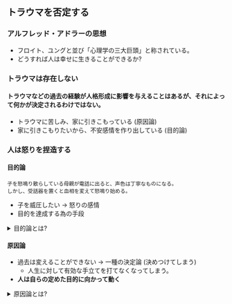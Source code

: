 ## トラウマを否定する

### アルフレッド・アドラーの思想
- フロイト、ユングと並び「心理学の三大巨頭」と称されている。
- どうすれば人は幸せに生きることができるか?

### トラウマは存在しない
#### トラウマなどの過去の経験が人格形成に影響を与えることはあるが、それによって何かが決定されるわけではない。
- トラウマに苦しみ、家に引きこもっている (原因論)
- 家に引きこもりたいから、不安感情を作り出している (目的論)
  
### 人は怒りを捏造する
#### 目的論
```
子を怒鳴り散らしている母親が電話に出ると、声色は丁寧なものになる。
しかし、受話器を置くと血相を変えて怒鳴り始める。
```
- 子を威圧したい → 怒りの感情
- 目的を達成する為の手段

<details>
  <summary>目的論とは?</summary>
  今ある感情や思考はすべて未来のある目的のために作られたものとする考え方。
  アドラー心理学では全ての行動や感情には目的があると考える。
  
  
  例えば人付き合いが苦手な人がいたとする。
  目的論で考えることは、「私は内向的だから、人と喋ることができない。」という考えではなく、「今人と話したくないという目的を達成するために、内向的である性格を作り出している」と考える。
  
  
  すなわち、**求める未来、なりたい自分のために今の態度を選んでいる**
</details>

#### 原因論
- 過去は変えることができない → 一種の決定論 (決めつけてしまう)
  * 人生に対して有効な手立てを打てなくなってしまう。
- **人は自らの定めた目的に向かって動く**

<details>
  <summary>原因論とは?</summary>
  原因論は、現在の理由を過去に求める。
  原因を特定して解消させることは有益ではあるが、「あのときああしなければ良かった」と悔やんだり、「過去のせいで今こんな状況なのだ」と悲観的になりがち。
  
  
  原因論は現在の不満の原因を過去になすりつけ、いま努力しない理由を作り出す危険性がある。


  今考えているその感情は何を目的として生み出したのか？と問いかけるのがアドラー流の目的論である。
</details>
